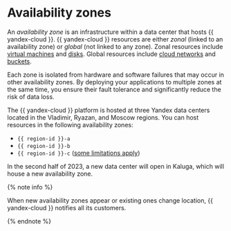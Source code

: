 # Availability zones

An _availability zone_ is an infrastructure within a data center that hosts {{ yandex-cloud }}. {{ yandex-cloud }} resources are either _zonal_ (linked to an availability zone) or _global_ (not linked to any zone). Zonal resources include [virtual machines](../../compute/concepts/vm.md) and [disks](../../compute/concepts/disk.md). Global resources include [cloud networks](../../vpc/concepts/network.md) and [buckets](../../storage/concepts/bucket.md).

Each zone is isolated from hardware and software failures that may occur in other availability zones. By deploying your applications to multiple zones at the same time, you ensure their fault tolerance and significantly reduce the risk of data loss.


The {{ yandex-cloud }} platform is hosted at three Yandex data centers located in the Vladimir, Ryazan, and Moscow regions. You can host resources in the following availability zones:

* `{{ region-id }}-a`
* `{{ region-id }}-b`
* `{{ region-id }}-c` ([some limitations apply](ru-central1-c-deprecation.md))

In the second half of 2023, a new data center will open in Kaluga, which will house a new availability zone. 



{% note info %}

When new availability zones appear or existing ones change location, {{ yandex-cloud }} notifies all its customers.

{% endnote %}